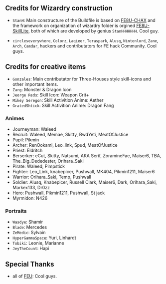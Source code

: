 
## Credits for Wizardry construction

- `StanH`: Main constructure of the Buildfile is based on [FE8U-CHAX](https://github.com/StanHash/FE-CHAX.git) and the framework on organization of wizardry folder is orgined [FE8U-SkillLite](https://github.com/StanHash/SkillsLite.git), both of which are developed by genius `StanHHHHHHH`. Cool guy.

- `circleseverywhere`, `Colorz`, `Laqieer`, `Teraspark`, `Alusq`, `Nintenlord`, `Zane`, `Arch`, `Camdar`, hackers and contributators for FE hack Community. Cool guys.



## Credits for creative items

- `Gonzales`: Main contributator for Three-Houses style skill-icons and other important items.
- `Zarg`: Monster & Dragon Icon
- `Jeorge Reds`: Skill Icon: Weapon Crit+
- `Mikey Seregon`: Skill Activition Anime: Aether
- `GratedShtick`: Skill Activition Anime: Dragon Fang

### Animes
- Journeyman: Waleed
- Recruit: Waleed, Memae, Skitty, BwdYeti, MeatOfJustice
- Pupil: Pikmin
- Archer: RenOokami, Leo_link, Spud, MeatOfJustice
- Priest: Eldritch
- Berserker: eCut, Skitty, Natsumi, AKA Serif, ZoramineFae, Maiser6, TBA, The_Big_Dededester, Orihara_Saki
- Pirate: Waleed, Pimpstick
- Fighter: Leo_Link, knabepicer, Pushwall, MK404, Pikmin1211, Maiser6
- Warrior: Orihara_Saki, Temp, Pushwall
- Soldier: Alusq, Knabepicer, Russell Clark, Maiser6, Dark, Orihara_Saki, Markex133, Dr0zz
- Hero: Pushwall, Pikmin1211, Pushwall, St jack
- Myrmidon: N426

### Portraits
- `Wasdye`: Shamir
- `Blade`: Mercedes
- `ZeMedic`: Sylvain
- `HyperGammaSpace`: Yuri, Linhardt
- `Tobiki`: Leonie, Marianne
- `JeyTheCount`: Hapi

## Special Thanks

- all of [FEU](https://feuniverse.us/): Cool guys.

